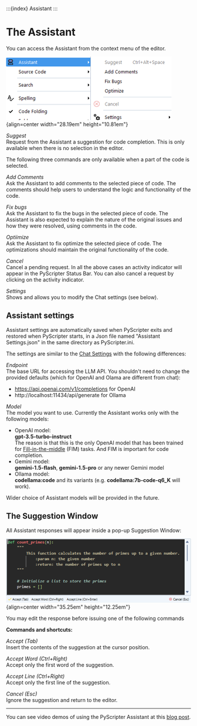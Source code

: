 :::{index} Assistant
:::

# The Assistant

You can access the Assistant from the context menu of the editor.

![graphic](images/assistantmenu.png){align=center width="28.19em" height="10.81em"}

*Suggest*\
Request from the Assistant a suggestion for code completion.   This is only available when there
is no selection in the editor.

The following three commands are only available when a part of the code is selected.

*Add Comments*\
Ask the Assistant to add comments to the selected piece of code.  The comments should help
users to understand the logic and functionality of the code.

*Fix bugs*\
Ask the Assistant to fix the bugs in the selected piece of code.  The Assistant is also 
expected to explain the nature of the original issues and how they were resolved, using comments
in the code.

*Optiimize*\
Ask the Assistant to fix optimize the selected piece of code. The optimizations
should maintain the original functionality of the code.

*Cancel*\
Cancel a pending request. In all the above cases an activity indicator will appear in the
PyScripter Status Bar.  You can also cancel a request by clicking on the activity 
indicator.

*Settings*\
Shows and allows you to modify the Chat settings (see below).

## Assistant settings

Assistant settings are automatically saved when PyScripter exits and restored when 
PyScripter starts, in a Json file named "Assistant Settings.json" in the same directory 
as PyScripter.ini.

The settings are similar to the [Chat Settings](chatwindow.md#chat-settings) with the following
differences:

*Endpoint*\
The base URL for accessing the LLM API.  You shouldn't need to change the provided
defaults (which for OpenAI and Olama are different from chat): 
- https://api.openai.com/v1/completions for OpenAI
- http://localhost:11434/api/generate for Ollama

*Model*\
The model you want to use. Currently the Assistant works only with the following models:
- OpenAI model:\
 **gpt-3.5-turbo-instruct**\
   The reason is that this is the only OpenAI model that has been trained for 
  [Fill-in-the-middle](https://codeium.com/blog/why-code-completion-needs-fill-in-the-middle) 
  (FIM) tasks. And FIM is important for code completion.
- Gemini model:\
  **gemini-1.5-flash**, **gemini-1.5-pro** or any newer Gemini model
- Ollama model:\
  **codellama:code** and its variants (e.g. **codellama:7b-code-q6_K** will work).

Wider choice of Assistant models will be provided in the future.


## The Suggestion Window

All Assistant responses will appear inside a pop-up Suggestion Window:

![graphic](images/suggestionwindow.png){align=center width="35.25em" height="12.25em"}

You may edit the response before issuing one of the following commands

**Commands and shortcuts:**

*Accept (Tab)*\
Insert the contents of the suggestion at the cursor position.

*Accept Word (Ctrl+Right)*\
Accept only the first word of the suggestion.

*Accept Line (Ctrl+Right)*\
Accept only the first line of the suggestion.

*Cancel (Esc)*\
Ignore the suggestion and return to the editor.


---

You can see video demos of using the PyScripter Assistant at this 
[blog post](https://pyscripter.blogspot.com/2024/06/teaser-integration-with-llm.html).

